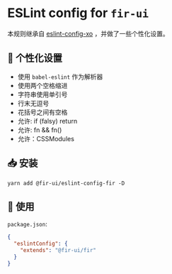 # ESLint config for `fir-ui`

本规则继承自 [eslint-config-xo](https://github.com/xojs/eslint-config-xo) ，并做了一些个性化设置。

## 🌟 个性化设置
- 使用 `babel-eslint` 作为解析器
- 使用两个空格缩进
- 字符串使用单引号
- 行末无逗号
- 花括号之间有空格
- 允许: if (falsy) return
- 允许: fn && fn()
- 允许：CSSModules

## 📥 安装
```shell
yarn add @fir-ui/eslint-config-fir -D
```

## 🔧 使用
`package.json`:
```json
{
  "eslintConfig": {
    "extends": "@fir-ui/fir"
  }
}
```
